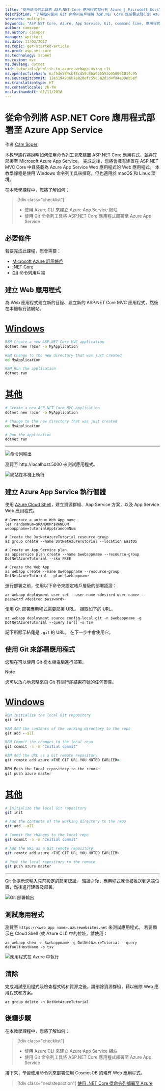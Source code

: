 ```yaml
---
title: "使用命令列工具將 ASP.NET Core 應用程式發行到 Azure | Microsoft Docs"
description: "了解如何使用 Git 命令列用戶端將 ASP.NET Core 應用程式發行到 Azure App Service。"
services: multiple
keywords: "ASP.NET Core, Azure, App Service, Git, command line, 應用程式服務, 命令列"
author: camsoper
ms.author: casoper
manager: wpickett
ms.date: 11/03/2017
ms.topic: get-started-article
ms.prod: asp.net-core
ms.technology: aspnet
ms.custom: mvc
ms.devlang: dotnet
uid: tutorials/publish-to-azure-webapp-using-cli
ms.openlocfilehash: 6af5de584cbf8cd59d86a965592b958061014c95
ms.sourcegitcommit: 12e5194936b7e820efc5505a2d5d4f84e88eb5ef
ms.translationtype: HT
ms.contentlocale: zh-TW
ms.lasthandoff: 01/11/2018
---
```

# <a name="deploy-an-aspnet-core-application-to-azure-app-service-from-the-command-line"></a>從命令列將 ASP.NET Core 應用程式部署至 Azure App Service

作者 [Cam Soper](https://twitter.com/camsoper)

本教學課程將說明如何使用命令列工具來建置 ASP.NET Core 應用程式，並將其部署至 Microsoft Azure App Service。  完成之後，您將會擁有建置在 ASP.NET MVC Core 中且裝載為 Azure App Service Web 應用程式的 Web 應用程式。  本教學課程是使用 Windows 命令列工具來撰寫，但也適用於 macOS 和 Linux 環境。  

在本教學課程中，您將了解如何：

> [!div class="checklist"]
> * 使用 Azure CLI 來建立 Azure App Service 網站
> * 使用 Git 命令列工具將 ASP.NET Core 應用程式部署至 Azure App Service

## <a name="prerequisites"></a>必要條件

若要完成此課程，您會需要：

* [Microsoft Azure 訂用帳戶](https://azure.microsoft.com/free/)
* [.NET Core](https://www.microsoft.com/net/download/core)
* [Git](https://www.git-scm.com/) 命令列用戶端

## <a name="create-a-web-application"></a>建立 Web 應用程式

為 Web 應用程式建立新的目錄、建立新的 ASP.NET Core MVC 應用程式，然後在本機執行該網站。

# <a name="windowstabwindows"></a>[Windows](#tab/windows)
```cmd
REM Create a new ASP.NET Core MVC application
dotnet new razor -o MyApplication

REM Change to the new directory that was just created
cd MyApplication

REM Run the application
dotnet run
```

# <a name="othertabother"></a>[其他](#tab/other)
```bash
# Create a new ASP.NET Core MVC application
dotnet new razor -o MyApplication

# Change to the new directory that was just created
cd MyApplication

# Run the application
dotnet run
```
---

![命令列輸出](publish-to-azure-webapp-using-cli/_static/new_prj.png)

瀏覽至 http://localhost:5000 來測試應用程式。

![網站在本機上執行](publish-to-azure-webapp-using-cli/_static/app_test.png)


## <a name="create-the-azure-app-service-instance"></a>建立 Azure App Service 執行個體

使用 [Azure Cloud Shell](/azure/cloud-shell/quickstart)，建立資源群組、App Service 方案，以及 App Service Web 應用程式。

```azurecli-interactive
# Generate a unique Web App name
let randomNum=$RANDOM*$RANDOM
webappname=tutorialApp$randomNum

# Create the DotNetAzureTutorial resource group
az group create --name DotNetAzureTutorial --location EastUS

# Create an App Service plan.
az appservice plan create --name $webappname --resource-group DotNetAzureTutorial --sku FREE

# Create the Web App
az webapp create --name $webappname --resource-group DotNetAzureTutorial --plan $webappname
```

進行部署之前，使用以下命令來設定帳戶層級的部署認證：

```azurecli-interactive
az webapp deployment user set --user-name <desired user name> --password <desired password>
```

使用 Git 部署應用程式需要部署 URL。  擷取如下的 URL。

```azurecli-interactive
az webapp deployment source config-local-git -n $webappname -g DotNetAzureTutorial --query [url] -o tsv
```
記下所顯示結尾是 `.git` 的 URL。 在下一步中會使用它。

## <a name="deploy-the-application-using-git"></a>使用 Git 來部署應用程式

您現在可以使用 Git 從本機電腦進行部署。

> [!NOTE]
> 您可以放心地忽略來自 Git 有關行尾結束符號的任何警告。

# <a name="windowstabwindows"></a>[Windows](#tab/windows)
```cmd
REM Initialize the local Git repository
git init

REM Add the contents of the working directory to the repo
git add --all

REM Commit the changes to the local repo
git commit -a -m "Initial commit"

REM Add the URL as a Git remote repository
git remote add azure <THE GIT URL YOU NOTED EARLIER>

REM Push the local repository to the remote
git push azure master
```

# <a name="othertabother"></a>[其他](#tab/other)
```bash
# Initialize the local Git repository
git init

# Add the contents of the working directory to the repo
git add --all

# Commit the changes to the local repo
git commit -a -m "Initial commit"

# Add the URL as a Git remote repository
git remote add azure <THE GIT URL YOU NOTED EARLIER>

# Push the local repository to the remote
git push azure master
```
---

Git 會提示您輸入先前設定的部署認證。  驗證之後，應用程式就會被推送到遠端位置，然後進行建置及部署。

![Git 部署輸出](publish-to-azure-webapp-using-cli/_static/post_deploy.png)

## <a name="test-the-application"></a>測試應用程式

瀏覽至 `https://<web app name>.azurewebsites.net` 來測試應用程式。  若要顯示在 Cloud Shell (或 Azure CLI) 中的位址，請使用：

```azurecli-interactive
az webapp show -n $webappname -g DotNetAzureTutorial --query defaultHostName -o tsv
```

![應用程式在 Azure 中執行](publish-to-azure-webapp-using-cli/_static/app_deployed.png)

## <a name="clean-up"></a>清除

完成測試應用程式及檢查程式碼和資源之後，請刪除資源群組，藉以刪除 Web 應用程式和方案。

```azurecli-interactive
az group delete -n DotNetAzureTutorial
```

## <a name="next-steps"></a>後續步驟

在本教學課程中，您將了解如何：

> [!div class="checklist"]
> * 使用 Azure CLI 來建立 Azure App Service 網站
> * 使用 Git 命令列工具將 ASP.NET Core 應用程式部署至 Azure App Service

接下來，學習使用命令列來部署使用 CosmosDB 的現有 Web 應用程式。

> [!div class="nextstepaction"]
> [使用 .NET Core 從命令列部署至 Azure](/dotnet/azure/dotnet-quickstart-xplat)
